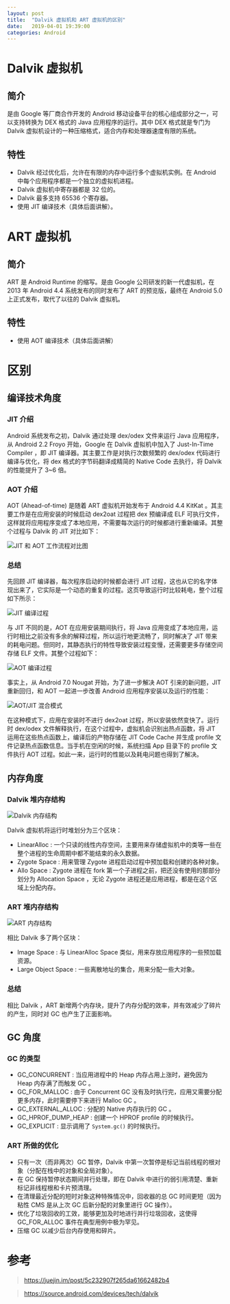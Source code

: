 ```yaml
---
layout: post
title:  "Dalvik 虚拟机和 ART 虚拟机的区别"
date:   2019-04-01 19:39:00
categories: Android
---
```


# Dalvik 虚拟机

## 简介

是由 Google 等厂商合作开发的 Android 移动设备平台的核心组成部分之一，可以支持转换为 DEX 格式的 Java 应用程序的运行。其中 DEX 格式就是专门为 Dalvik 虚拟机设计的一种压缩格式，适合内存和处理器速度有限的系统。

## 特性

- Dalvik 经过优化后，允许在有限的内存中运行多个虚拟机实例。在 Android 中每个应用程序都是一个独立的虚拟机进程。
- Dalvik 虚拟机中寄存器都是 32 位的。
- Dalvik 最多支持 65536 个寄存器。
- 使用 JIT 编译技术（具体后面讲解）。

# ART 虚拟机

## 简介

ART 是 Android Runtime 的缩写。是由 Google 公司研发的新一代虚拟机，在 2013 年 Android 4.4 系统发布的同时发布了 ART 的预览版，最终在 Android 5.0 上正式发布，取代了以往的 Dalvik 虚拟机。

## 特性

- 使用 AOT 编译技术（具体后面讲解）

# 区别

## 编译技术角度

### JIT 介绍

Android 系统发布之初，Dalvik 通过处理 dex/odex 文件来运行 Java 应用程序，从 Android 2.2 Froyo 开始，Google 在 Dalvik 虚拟机中加入了 Just-In-Time Compiler ，即 JIT 编译器。其主要工作是对执行次数频繁的 dex/odex 代码进行编译与优化，将 dex 格式的字节码翻译成精简的 Native Code 去执行，将 Dalvik 的性能提升了 3~6 倍。

### AOT 介绍

AOT (Ahead-of-time) 是随着 ART 虚拟机开始发布于 Android 4.4 KitKat 。其主要工作是在应用安装的时候启动 dex2oat 过程把 dex 预编译成 ELF 可执行文件，这样就将应用程序变成了本地应用，不需要每次运行的时候都进行重新编译。其整个过程与 Dalvik 的 JIT 对比如下：

![JIT 和 AOT 工作流程对比图]({{site.baseurl}}/images/dalvik-art-process.png) 

### 总结

先回顾 JIT 编译器，每次程序启动的时候都会进行 JIT 过程，这也从它的名字体现出来了，它实际是一个动态的重复的过程。这页导致运行时比较耗电，整个过程如下所示：

![JIT 编译过程]({{site.baseurl}}/images/jit-process.png)

与 JIT 不同的是，AOT 在应用安装期间执行，将 Java 应用变成了本地应用，运行时相比之前没有多余的解释过程，所以运行地更流畅了，同时解决了 JIT 带来的耗电问题。但同时，其静态执行的特性导致安装过程变慢，还需要更多存储空间存储 ELF 文件。其整个过程如下：

![AOT 编译过程]({{site.baseurl}}/images/aot-process.png)

事实上，从 Android 7.0 Nougat 开始，为了进一步解决 AOT 引来的新问题，JIT 重新回归，和 AOT 一起进一步改善 Android 应用程序安装以及运行的性能：

![AOT/JIT 混合模式]({{site.baseurl}}/images/aot-and-art.png)

在这种模式下，应用在安装时不进行 dex2oat 过程，所以安装依然变快了。运行时 dex/odex 文件解释执行，在这个过程中，虚拟机会识别出热点函数，将 JIT 运用在这些热点函数上，编译后的产物存储在 JIT Code Cache 并生成 profile 文件记录热点函数信息。当手机在空闲的时候，系统扫描 App 目录下的 profile 文件执行 AOT 过程。如此一来，运行时的性能以及耗电问题也得到了解决。

## 内存角度

### Dalvik 堆内存结构

![Dalvik 内存结构]({{site.baseurl}}/images/dalvik_memory_struct.png)

Dalvik 虚拟机将运行时堆划分为三个区块：

- LinearAlloc : 一个只读的线性内存空间，主要用来存储虚拟机中的类等一些在整个进程的生命周期中都不能结束的永久数据。
- Zygote Space : 用来管理 Zygote 进程启动过程中预加载和创建的各种对象。
- Allo Space : Zygote 进程在 fork 第一个子进程之前，把还没有使用的那部分划分为 Allocation Space ，无论 Zygote 进程还是应用进程，都是在这个区域上分配内存。

### ART 堆内存结构

![ART 内存结构]({{site.baseurl}}/images/art_memory_struct.png)

相比 Dalvik 多了两个区块：

- Image Space : 与 LinearAlloc Space 类似，用来存放应用程序的一些预加载资源。
- Large Object Space : 一些离散地址的集合，用来分配一些大对象。

### 总结

相比 Dalvik ，ART 新增两个内存块，提升了内存分配的效率，并有效减少了碎片的产生，同时对 GC 也产生了正面影响。

## GC 角度

### GC 的类型

- GC_CONCURRENT : 当应用进程中的 Heap 内存占用上涨时，避免因为 Heap 内存满了而触发 GC 。
- GC_FOR_MALLOC : 由于 Concurrent GC 没有及时执行完，应用又需要分配更多内存，此时需要停下来进行 Malloc GC 。
- GC_EXTERNAL_ALLOC : 分配的 Native 内存执行的 GC 。
- GC_HPROF_DUMP_HEAP : 创建一个 HPROF profile 的时候执行。
- GC_EXPLICIT : 显示调用了 `System.gc()` 的时候执行。

### ART 所做的优化

* 只有一次（而非两次）GC 暂停，Dalvik 中第一次暂停是标记当前线程的根对象（分配在栈中的对象和全局对象）。
* 在 GC 保持暂停状态期间并行处理，即在 Dalvik 中进行的弱引用清楚、重新标记非线程根和卡片预清理。
* 在清理最近分配的短时对象这种特殊情况中，回收器的总 GC 时间更短（因为粘性 CMS 是从上次 GC 后新分配的对象里进行 GC 操作）。
* 优化了垃圾回收的工效，能够更加及时地进行并行垃圾回收，这使得 GC_FOR_ALLOC 事件在典型用例中极为罕见。
* 压缩 GC 以减少后台内存使用和碎片。

# 参考

> https://juejin.im/post/5c232907f265da61662482b4

> https://source.android.com/devices/tech/dalvik

